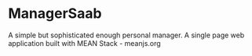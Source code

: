 # ManagerSaab
A simple but sophisticated enough personal manager. A single page web application built with MEAN Stack - meanjs.org
